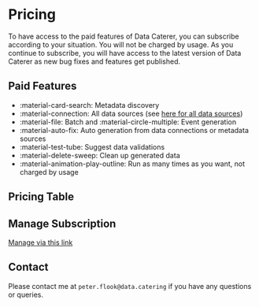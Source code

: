 # Pricing

To have access to the paid features of Data Caterer, you can subscribe according to your situation. You will not be 
charged by usage. As you continue to subscribe, you will have access to the latest version of Data Caterer as new 
bug fixes and features get published.

## Paid Features

- :material-card-search: Metadata discovery
- :material-connection: All data sources (see [here for all data sources](setup/connection/connection.md))
- :material-file: Batch and :material-circle-multiple: Event generation
- :material-auto-fix: Auto generation from data connections or metadata sources
- :material-test-tube: Suggest data validations
- :material-delete-sweep: Clean up generated data
- :material-animation-play-outline: Run as many times as you want, not charged by usage

## Pricing Table

<script async src="https://js.stripe.com/v3/pricing-table.js"></script>
<stripe-pricing-table pricing-table-id="prctbl_1Nu5IrJLcXz3QuJfExkO2ulr"
publishable-key="pk_live_51Nt1GMJLcXz3QuJfivqD6tl8fF3VZdzHgSOl9AGTWn3qD0neSI2UTHoD3iVwi6As2lVMhGeZEieFW6Jdeoan4Rqb00WigQVrLa">
</stripe-pricing-table>

## Manage Subscription

[Manage via this link](https://billing.stripe.com/p/login/28oaIGdfreH7eXufYY)

## Contact

Please contact me at `peter.flook@data.catering` if you have any questions or queries.
